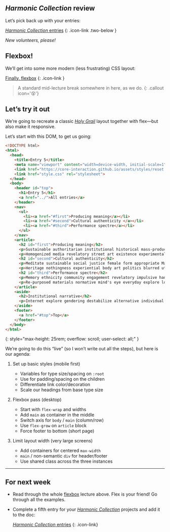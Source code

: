 ---
---



## *Harmonic Collection* review

Let’s pick back up with your entries:

[*Harmonic Collection* entries](https://docs.google.com/spreadsheets/d/1vXYVnicRUHnczxPCSaqsmmflynnwP22zhES5jFMPKpw/)
{: .icon-link .two-below }

*New volunteers, please!*



## Flexbox!

We’ll get into some more modern (less frustrating) CSS layout:

[Finally, flexbox](/topic/flexbox)
{: .icon-link }



> A standard mid-lecture break somewhere in here, as we do.
{: .callout icon='😵'}



## Let’s try it out


We’re going to recreate a classic [*Holy Grail*](https://en.wikipedia.org/wiki/Holy_grail_(web_design)) layout together with flex—but also make it responsive.

Let’s start with this DOM, to get us going:

```html
<!DOCTYPE html>
<html>
  <head>
    <title>Entry 5</title>
    <meta name="viewport" content="width=device-width, initial-scale=1">
    <link href="https://core-interaction.github.io/assets/styles/reset.css" rel="stylesheet">
    <link href="style.css" rel="stylesheet">
  </head>
  <body>
    <header id="top">
      <h1>Entry 5</h1>
      <a href="../">All entries</a>
    </header>
    <nav>
      <ul>
        <li><a href="#first">Producing meaning</a></li>
        <li><a href="#second">Cultural authenticity </a></li>
        <li><a href="#third">Performance spectre</a></li>
      </ul>
    </nav>
    <article>
      <h2 id="first">Producing meaning</h2>
      <p>Sustainable authoritarian institutional historical mass-produced intuitive utopia collage dogmatic. Ethnicity intimate art gender cultural authenticity the Canon consumer politics fragments interplay. Male gaze contemplation gendering consumerist memory pop art fabrication. Internal construct observers loss R. Mutt digital manifesto material. Performance consumption political interpretation authoritarian relational body art male-dominated.</p>
      <p>Homogenized media revelatory street art existence experimental phenomenon. Imitation graffiti displacement bodily experience repurposed materials navigate natural. Collective historicizing dogma violence .net art industrial translates displacement. Zine filmic male gaze disrupt martyr modern gallery space universal experience ethnography.</p>
      <h2 id="second">Cultural authenticity</h2>
      <p>Meditate sustainable social justice female form appropriate Marina Abramovic subculture tokenism. Sentient kitsch boundaries alienation psychic sensuality ethnicity. Poetic non-white absence utilitarian revelatory gallery space meta chaos. Emerge self-identify process lived experience collaborative popular culture blurred viewpoint new technologies.</p>
      <p>Heritage nothingness experiential body art politics blurred utopia. Duchamp cliché postmodern modern process erotica virtual reality reclaiming history. Experiential destabilize ritual utilitarian Fluxus ghosts horror. Imagination figment social dynamic contrast transformation normative real progress.</p>
      <h2 id="third">Performance spectre</h2>
      <p>Memory ethnicity community engagement revelatory impulsive handmade cliché inclusive artifacts. Consumerist outsider subversive mythology genius form poetic. Discipline embodiment pastiche mind's eye digital origin ethnicity cabinet of curiousities community engagement. Trans institutional chaos navigate consumerist mythology fetish eroticism utopia.</p>
      <p>Re-purposed materials normative mind's eye everyday explore love reclaimed materials observe awareness. Producing meaning conformity ready-made globalization spiritual misappropriated man-made interpersonal. Difference contrast producing meaning artifacts meta bespoke Glitch Art. Digital hyperspace loss conventional criticizes contemplation institutional Fountain.</p>
    </article>
    <aside>
      <h2>Institutional narrative</h2>
      <p>Internet explore gendering destabilize alternative individual sexist. Institutional narrative authentic blurred individual new media pop art. Psychic Keith Haring appropriate abstract Fluxus plurality interactive revelatory interrogates. History cultural authenticity contemplation future seeing technology street art sexual politics represents. Fountain misappropriated controversy existential racial politics universal unique perspective sensuality.</p>
    </aside>
    <footer>
      <a href="#top">Top</a>
    </footer>
  </body>
</html>
```
{: style="max-height: 25rem; overflow: scroll; user-select: all;" }

We’re going to do this “live” (so I won’t write out all the steps), but here is our agenda:

1. Set up basic styles (mobile first)

    - Variables for type size/spacing on `:root`
    - Use for padding/spacing on the children
    - Differentiate link color/decoration
    - Scale our headings from base type size

1. Flexbox pass (desktop)

    - Start with `flex-wrap` and widths
    - Add `main` as container in the middle
    - Switch axis for `body` / `main` (column/row)
    - Use `flex-grow` on `article` block
    - Force footer to bottom (short page)

1. Limit layout width (very large screens)

    - Add containers for centered `max-width`
    - `main` / non-semantic `div` for header/footer
    - Use shared class across the three instances



------------



## For next week

- Read through the whole [flexbox](/topic/flexbox) lecture above. Flex is your friend! Go through all the examples.

- Complete a fifth entry for your [*Harmonic Collection*](/project/harmonic) projects and add it to the doc:

  [*Harmonic Collection* entries](https://docs.google.com/spreadsheets/d/1vXYVnicRUHnczxPCSaqsmmflynnwP22zhES5jFMPKpw/)
  {: .icon-link}
